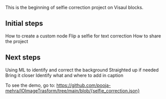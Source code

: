This is the beginning of selfie correction project on Visaul blocks.

## Initial steps

How to create a custom node
Flip a selfie for text correction
How to share the project

## Next steps

Using ML to identify and correct the background
Straighted up if needed
Bring it closer
Identify what and where to add in caption


To see the demo, go to: https://github.com/pooja-mehra/IOImageTrasform/tree/main/blob/{selfie_correction.json}

